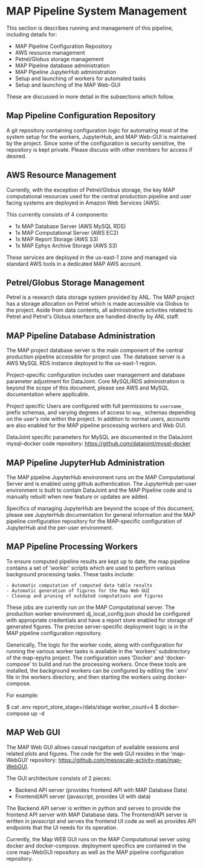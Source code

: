 
# MAP Pipeline System Management

This section is describes running and management of this pipeline,
including details for:

  - MAP Pipeline Configuration Repository
  - AWS resource management
  - Petrel/Globus storage management
  - MAP Pipeline database administration
  - MAP Pipeline JupyterHub administration
  - Setup and launching of workers for automated tasks
  - Setup and launching of the MAP Web-GUI

These are discussed in more detail in the subsections which follow.

## Map Pipeline Configuration Repository

A git repository containing configuration logic for automating most
of the system setup for the workers, JupyterHub, and MAP Web-GUI
is maintained by the project. Since some of the configuration is
security sensitive, the repository is kept private.  Please discuss
with other members for access if desired.

## AWS Resource Management

Currently, with the exception of Petrel/Globus storage, the key MAP
computational resources used for the central production pipeline
and user facing systems are deployed in Amazon Web Services (AWS).

This currently consists of 4 components:

  - 1x MAP Database Server (AWS MySQL RDS)
  - 1x MAP Computational Server (AWS EC2)
  - 1x MAP Report Storage (AWS S3)
  - 1x MAP Ephys Archive Storage (AWS S3)

These services are deployed in the us-east-1 zone and managed via
standard AWS tools in a dedicated MAP AWS account.


## Petrel/Globus Storage Management

Petrel is a research data storage system provided by ANL. The MAP project
has a storage allocation on Petrel which is made accessible via Globus
to the project. Aside from data contents, all administrative activities
related to Petrel and Petrel's Globus interface are handled directly by
ANL staff.

## MAP Pipeline Database Administration

The MAP project database server is the main component of the central
production pipeline accessible for project use. The database server 
is a AWS MySQL RDS instance deployed to the us-east-1 region. 

Project-specific configuration includes user management and database
parameter adjustment for DataJoint.  Core MySQL/RDS administration
is beyond the scope of this document, please see AWS and MySQL
documentation where applicable.

Project specific Users are configured with full permissions to
`username_` prefix schemas, and varying degrees of access to `map_`
schemas depending on the user's role within the project. In addition
to normal users, accounts are also enabled for the MAP pipeline
processing workers and Web GUI.

DataJoint specific parameters for MySQL are documented in the DataJoint
mysql-docker code repository: https://github.com/datajoint/mysql-docker

## MAP Pipeline JupyterHub Administration

The MAP pipeline JupyterHub environment runs on the MAP Computational
Server and is enabled using github authentication. The JupyterHub
per-user environment is built to contain DataJoint and the MAP Pipeline 
code and is manually rebuilt when new feature or updates are added. 

Specifics of managing JupyterHub are beyond the scope of this document,
please see JupyterHub documentation for general information and the
MAP pipeline configuration repository for the MAP-specific configuration
of JupyterHub and the per-user environment.

## MAP Pipeline Processing Workers

To ensure computed pipeline results are kept up to date, the map pipeline
contains a set of 'worker' scripts which are used to perform various 
background processing tasks. These tasks include:

    - Automatic computation of computed data table results
    - Automatic generation of figures for the Map Web GUI
    - Cleanup and pruning of outdated computations and figures

These jobs are currently run on the MAP Computational server.  The
production worker environment dj_local_config.json should be
configured with appropriate credentials and have a report store
enabled for storage of generated figures.  The precise server-specific
deployment logic is in the MAP pipeline configuration repository.

Generically, The logic for the worker code, along with configuration
for running the various worker tasks is available in the 'workers'
subdirectory of the map-epyhs project. The configuration uses
'Docker' and 'docker-compose' to build and run the processing
workers. Once these tools are installed, the background workers can
be configured by editing the '.env' file in the workers directory,
and then starting the workers using docker-compose.

For example:

   $ cat .env
   report_store_stage=/data/stage
   worker_count=4
   $ docker-compose up -d

## MAP Web GUI

The MAP Web GUI allows casual navigation of available sessions and related
plots and figures. The code for the web GUI resides in the 'map-WebGUI'
repository: https://github.com/mesoscale-activity-map/map-WebGUI.

The GUI architecture consists of 2 pieces:

  - Backend API server (provides frontend API with MAP Database Data)
  - Frontend/API server (javascript, provides UI with data)

The Backend API server is written in python and serves to provide the frontend
API server with MAP Database data. The Frontend/API server is written in
javascript and serves the frontend UI code as well as provides API endpoints
that the UI needs for its operation.

Currently, the Map WEB GUI runs on the MAP Computational server
using docker and docker-compose.  deployment specifics are contained
in the core map-WebGUI repository as well as the MAP pipeline
configuration repository.

